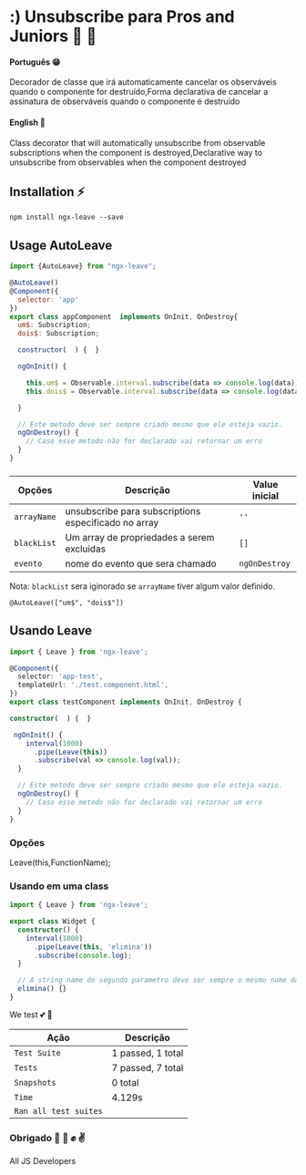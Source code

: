 # :) Unsubscribe para Pros and Juniors 💪 💨

#### Português 😁
 Decorador de classe que irá automaticamente cancelar os observáveis ​​quando o componente for destruído,Forma declarativa de cancelar a assinatura de observáveis ​​quando o componente é destruído

#### English 👳
 Class decorator that will automatically unsubscribe from observable subscriptions when the component is destroyed,Declarative way to unsubscribe from observables when the component destroyed



## Installation ⚡️

`npm install ngx-leave --save`


## Usage   AutoLeave

```js
import {AutoLeave} from "ngx-leave";

@AutoLeave()
@Component({
  selector: 'app'
})
export class appComponent  implements OnInit, OnDestroy{
  um$: Subscription;
  dois$: Subscription;

  constructor(  ) {  }

  ngOnInit() {

    this.um$ = Observable.interval.subscribe(data => console.log(data));
    this.dois$ = Observable.interval.subscribe(data => console.log(data));

  }

  // Este metodo deve ser sempre criado mesmo que ele esteja vazio.
  ngOnDestroy() {
    // Caso esse metodo não for declarado vai retornar um erro
  }
}
```



###

| Opções      | Descrição                                              | Value inicial |
| ----------- | ------------------------------------------------------ | ------------- |
| `arrayName` | unsubscribe para subscriptions  especificado no array  | `''`          |
| `blackList` | Um array de propriedades a serem excluidas             | `[]`          |
| `evento`     | nome do evento que sera chamado                        | `ngOnDestroy` |

Nota: `blackList` sera iginorado se `arrayName` tiver algum valor definido.

`@AutoLeave(["um$", "dois$"])`

## Usando Leave

```ts
import { Leave } from 'ngx-leave';

@Component({
  selector: 'app-test',
  templateUrl: './test.component.html',
})
export class testComponent implements OnInit, OnDestroy {

constructor(  ) {  }

 ngOnInit() {
    interval(1000)
      .pipe(Leave(this))
      .subscribe(val => console.log(val));
  }

  // Este metodo deve ser sempre criado mesmo que ele esteja vazio.
  ngOnDestroy() {
    // Caso esse metodo não for declarado vai retornar um erro
  }
}
```

### Opções

Leave(this,FunctionName);

### Usando em uma class

```ts
import { Leave } from 'ngx-leave';

export class Widget {
  constructor() {
    interval(1000)
      .pipe(Leave(this, 'elimina'))
      .subscribe(console.log);
  }

  // A string name do segundo parametro deve ser sempre o mesmo nome da função
  elimina() {}
}
```


We test  💕 💞

| Ação        | Descrição
| ----------- | ------------------ |
| `Test Suite`| 1 passed, 1 total  |
| `Tests`     | 7 passed, 7 total  |
| `Snapshots` | 0 total            |
| `Time`      | 4.129s             |
| `Ran all test suites`            |




### Obrigado  👊 👊 ✊ ✌️
All JS Developers
